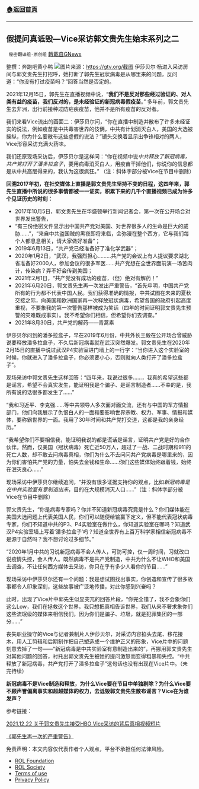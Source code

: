 ###  [:house:返回首頁](https://github.com/ourhimalayas/txt)
---


## 假提问真诋毁—Vice采访郭文贵先生始末系列之二
` 秘密翻译组-原创组` [轉載自GNews](https://gnews.org/zh-hans/1789512/)

整撰：奔跑吧黄小鸭
![](https://assets.gnews.org/wp-content/uploads/2021/12/图片1-127.png)图片来源：https://gtv.org/截图
伊莎贝尔·杨进入采访房间与郭文贵先生打招呼，她打断了郭先生冠状病毒是从哪里来的问题，反问道：“你没有打过疫苗吗？”回答当然是否定的。

2021年12月15日，郭先生在直播视频中说，“**我们不是反对那些经过验证的、对人类有益的疫苗，我们反对的，是未经验证的新冠病毒假疫苗**。” 多年前，郭文贵先生去非洲，出行前接种过防疟疾疫苗，他并不是所有疫苗的反对者。

我们来看Vice流出的画面二：伊莎贝尔问，“你在直播中制造并散布了许多未经证实的说法，例如疫苗是中共毒害世界的伎俩，中共有计划消灭白人，美国的大选被操纵，你为什么要散布这些虚假的说法？”镜头交换着显示出争锋相对的两人，Vice形容采访充满火药味。

我们还原现场采访后，伊莎贝尔是这样问：“你在视频中说*中共释放了新冠病毒，共产党打开了潘多拉盒子*，要用病毒消灭白人，用疫苗干掉他们，你说你的信息都是从中共高层得来的，我认为这很疯狂。” （注：斜体字部分被Vice在节目中删除）

**回溯2017年初，在社交媒体上直播是郭文贵先生坚持不变的日程，这四年来，郭先生直播中所说的很多事情都被一一证实，积累下来的几千个直播视频已成为许多个见证历史的时刻：**

- 2017年10月5日，郭文贵先生在华盛顿举行新闻记者会，第一次在公开场合对世界发出警告，
- “有三份绝密文件显示出中国共产党对美国、对世界很多人的生命是巨大的威胁……”，“来自中共盗国贼的黑夜即将来临，会弥漫在整个西方，它与我们每个人都息息相关，请大家做好准备”；
- 2019年6月13日，“共产党已经准备好了准化学武器”；
- 2020年1月2日，“武汉，我强烈担心………共产党的会议上有人提议要求湖北省准备好2000人，参加会议的很多军医……共产党想在全世界面前演一场苦肉计，传染病？弄不好会传到美国；
- 2021年2月1日，“共产党没有成功的疫苗，（但）绝对有解药！”
- 2021年6月20日，郭文贵先生再一次发出严重警告，“首先申明，中国共产党所有的行为都不代表中国人民。我们获得准确的情报，中共试图在未来的夏秋交接之际，向美国和欧洲国家再一次释放冠状病毒，希望各国的政府引起高度重视，不要象我的第一次警告那样被成为笑话（四年的时间证明郭文贵先生预警的灾难既成事实）。我不希望你们相信，但希望你们去调查。”
- 2021年8月30日，共产党的解药——青蒿素


伊莎贝尔问到的潘多拉盒子，早在2019年6月份，中共外长王毅在公开场合曾威胁说要释放潘多拉盒子，不久后新冠病毒就在武汉突然爆发。郭文贵先生在2020年2月15日的直播中说过武汉P4实验室进门墙上的一行字：“当你进入这个实验室的时候，你就进入了潘多拉盒子，你必须要小心，否则就向人类打开了潘多拉盒子”。

现场采访中郭文贵先生这样回答：“四年来，我说过很多……，我真的希望这些都是谣言，希望不会真实发生，能证明我是个骗子、是谣言制造者……不幸的是，我所有说的话很多都发生了……”

“我和习近平、李克强……等中共领导人多次面对面交流，还有与中国的军方情报部门，他们向我展示了仇恨白人的一面和要影响世界宗教、权力、军事、情报和媒体，要称霸世界的一面。我用了30年时间和共产党打交道，这都是我的亲身经历。”

“我希望你们不要相信我，能证明我说的都是谎话是谣言，证明共产党是好的合作伙伴。然而，仅美国（冠状病毒）死亡近50万人，超过了一战、二战时期和911的死亡人数，却不敢去问病毒真相，你们为什么不去问问共产党病毒是哪里来的，因为你们害怕共产党的力量，怕失去金钱和生命……你们这些媒体始终跟着钱，始终在泯灭良心……”

现场采访中伊莎贝尔继续追问，“并没有很多证据支持你的观点，比如*新冠病毒是在中共实验室有意制造出来*，目的在大规模消灭人口……”（注：斜体字部分被Vice在节目中删除）

郭文贵先生，“你是病毒专家吗？你并不知道新冠病毒究竟是什么？你们媒体能在美国大选问题上代表美国人民，你们可以随便给输赢下定义，但不能代表冠状病毒专家，你们不知道中共的P3、P4实验室在做什么，你知道实验室在哪吗？知道武汉P4实验室墙上写着‘潘多拉盒子’吗？知道全世界有上百万科学家相信新冠病毒不是源于自然吗？我不想讨论过多细节。”

“2020年1月中共的习说新冠病毒不会人传人，可防可控，仅一周时间，习就改口说疫情失控，会人传人。既然病毒不是共产党制造，中共为什么不让WHO和美国去调查，不让任何西方媒体去采访，你只在乎有多少人看你的节目……”

现场采访中伊莎贝尔还有一个问题：我是想试图找出事实，你创造和宣传了很多故事都令人印象深刻，这些故事被广泛地传播，对此你感到兴奋吗？

此时，出现了Vice片中郭先生似显突兀的回答片段，“你完全错了，我不会象你们这么Low，我们在拯救这个世界，我只想把真相告诉世界，我们从来不奢求象你们这些流氓级的媒体来相信我们，因为你们是骗子、垃圾，就是犯罪集团的一部分……”

丧失职业操守的Vice与记者兼制片人伊莎贝尔，对采访内容掐头去尾、移花接木，用人工剪辑和后期制作把自己塑造成一个维护正义的形象，Vice片中的问题刻意去掉了一句——“新冠病毒是中共实验室有意制造出来的”，再挪用郭文贵先生对其他问题的回答，衬托出郭文贵先生被她的提问激怒而变得粗暴和失控。“中共释放了新冠病毒，共产党打开了潘多拉盒子”这句话也没有出现在Vice片中。（未完待续）

**新冠病毒不是Vice制造和释放，为什么Vice要在节目中单独剔除？为什么Vice要不顾声誉偏离事实和超越媒体的权力，去诋毁郭文贵先生散布谣言？Vice在为谁发声？**

参考链接：

[2021.12.22 关于郭文贵先生接受HBO Vice采访的背后真相](https://gtv.org/video/id=61c3bb8900f9a119180832eb)[视频短片](https://gnews.org/zh-hans/1382715/)

[《郭先生再一次的严重警告》](https://gnews.org/zh-hans/1382715/)



 

免责声明：本文内容仅代表作者个人观点，平台不承担任何法律风险。

- [ROL Foundation](https://rolfoundation.org/)
- [ROL Society](https://rolsociety.org/)
- [Terms of use](https://gnews.org/terms-of-use-3/)
- [Privacy Policy](https://gnews.org/privacy-policy/)
